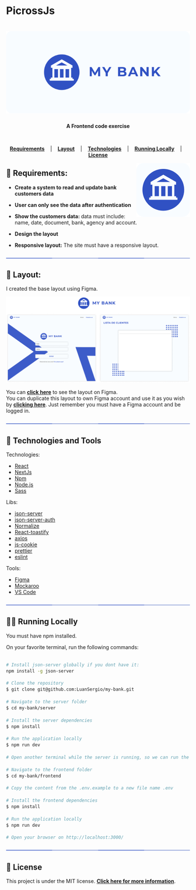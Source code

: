 # PicrossJs

<h1 align="center">
  <a href="https://my-bank-eta.vercel.app/">	
    <img alt="My Bank" title="My Bank" src="/docs/banner.png" />
  </a>
</h1>

<p align="center">
  <strong>
      A Frontend code exercise
  </strong>  
</p>
<br>

<p align="center">
  <a href="#star2-Requirements"><strong>Requirements</strong></a> &nbsp;&nbsp;&nbsp;|&nbsp;&nbsp;&nbsp;
  <a href="#art-Layout"><strong>Layout</strong></a> &nbsp;&nbsp;&nbsp;|&nbsp;&nbsp;&nbsp;
  <a href="#robot-Technologies-and-Tools"><strong>Technologies</strong></a> &nbsp;&nbsp;&nbsp;|&nbsp;&nbsp;&nbsp;
  <a href="#man_technologist-Running-Locally"><strong>Running Locally</strong></a> &nbsp;&nbsp;&nbsp;|&nbsp;&nbsp;&nbsp;
  <a href="#memo-License"><strong>License</strong></a>
</p>

<a href="https://my-bank-eta.vercel.app/">	
  <img src="/docs/logo.png" align="right" />
</a>

## :star2: Requirements:

- <strong>Create a system to read and update bank customers data</strong>

- <strong>User can only see the data after authentication</strong>

- <strong>Show the customers data: </strong> data must include: name, date, document, bank, agency and account.

- <strong>Design the layout</strong>

- <strong>Responsive layout:</strong> The site must have a responsive layout.

<div align="center">
  <img  src="/docs/division.png" />
</div>

## :art: Layout:

I created the base layout using Figma.

<a href="https://www.figma.com/file/bgFxNN47lpezdBnIxyQPSK/Picross-Universe?node-id=332%3A10">	
  <img src="/docs/layout-figma.png" />
</a>

You can **[click here](https://www.figma.com/file/TpMBFAMC2RPt7DlvAn8OkP/My-bank?node-id=0%3A1)** to see the layout on Figma.
<br>
You can duplicate this layout to own Figma account and use it as you wish by **[clicking here](https://www.figma.com/file/TpMBFAMC2RPt7DlvAn8OkP/My-bank/duplicate)**. Just remember you must have a Figma account and be logged in.

<div align="center">
  <img  src="/docs/division.png" />
</div>

## :robot: Technologies and Tools

<p>Technologies:</p>

- [React](https://pt-br.reactjs.org/)
- [NextJs](https://nextjs.org/)
- [Npm](https://www.npmjs.com/)
- [Node.js](https://nodejs.org/en/)
- [Sass](https://sass-lang.com/)

<p>Libs: </p>

- [json-server](https://github.com/typicode/json-server/)
- [json-server-auth](https://github.com/jeremyben/json-server-auth)
- [Normalize](https://necolas.github.io/normalize.css/)
- [React-toastify](https://fkhadra.github.io/react-toastify/introduction)
- [axios](https://axios-http.com/docs/intro)
- [js-cookie](https://github.com/js-cookie/js-cookie)
- [prettier](https://prettier.io/)
- [eslint](https://eslint.org/)

<p>Tools: </p>

- [Figma](https://www.figma.com/)
- [Mockaroo](https://www.mockaroo.com/)
- [VS Code](https://code.visualstudio.com/)

<div align="center">
  <img  src="/docs/division.png" />
</div>

## :man_technologist: Running Locally

You must have npm installed.

On your favorite terminal, run the following commands:

```bash

# Install json-server globally if you dont have it:
npm install -g json-server

# Clone the repository
$ git clone git@github.com:LuanSergio/my-bank.git

# Navigate to the server folder
$ cd my-bank/server

# Install the server dependencies
$ npm install

# Run the application locally
$ npm run dev

# Open another terminal while the server is running, so we can run the frontend

# Navigate to the frontend folder
$ cd my-bank/frontend

# Copy the content from the .env.example to a new file name .env

# Install the frontend dependencies
$ npm install

# Run the application locally
$ npm run dev

# Open your browser on http://localhost:3000/

```

<div align="center">
  <img  src="/docs/division.png" />
</div>

## :memo: License

This project is under the MIT license.
**[Click here for more information](LICENSE)**.
